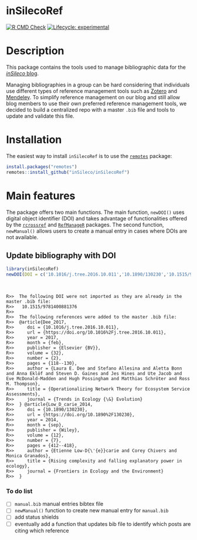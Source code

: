# inSilecoRef
[![R CMD Check](https://github.com/inSileco/inSilecoRef/actions/workflows/R-CMD-check.yaml/badge.svg)](https://github.com/inSileco/inSilecoRef/actions/workflows/R-CMD-check.yaml)
[![Lifecycle: experimental](https://img.shields.io/badge/lifecycle-experimental-orange.svg)](https://www.tidyverse.org/lifecycle/#experimental)

# Description

This package contains the tools used to manage bibliographic data for the
[*inSileco* blog](https://insileco.github.io/).

Managing bibliographies in a group can be hard considering that individuals use
different types of reference management tools such as
[Zotero](https://www.zotero.org/) and [Mendeley](https://www.mendeley.com/). To
simplify reference management on our blog and still allow blog members to use
their own preferred reference management tools, we decided to build a
centralized repo with a master `.bib` file and tools to update and validate this
file.


# Installation

The easiest way to install `inSilecoRef` is to use the
[`remotes`](https://CRAN.R-project.org/package=remotes) package:

```R
install.packages("remotes")
remotes::install_github("inSileco/inSilecoRef")
```

# Main features

The package offers two main functions. The main function, `newDOI()` uses
digital object identifier (DOI) and takes advantage of functionalities offered
by the [`rcrossref`](https://github.com/ropensci/rcrossrefs) and
[`RefManageR`](https://github.com/ropensci/RefManageR) packages.
The second function, `newManual()` allows users to create a manual entry in
cases where DOIs are not available.

## Update bibliography with DOI

```R
library(inSilecoRef)
newDOI(DOI = c('10.1016/j.tree.2016.10.011','10.1890/130230','10.1515/9781400881376'))
```

<br/>

```
R>>  The following DOI were not imported as they are already in the master .bib file:
R>>   10.1515/9781400881376
R>>
R>>  The following references were added to the master .bib file:
R>>  @article{Dee_2017,
R>>     doi = {10.1016/j.tree.2016.10.011},
R>>     url = {https://doi.org/10.1016%2Fj.tree.2016.10.011},
R>>     year = 2017,
R>>     month = {feb},
R>>     publisher = {Elsevier {BV}},
R>>     volume = {32},
R>>     number = {2},
R>>     pages = {118--130},
R>>     author = {Laura E. Dee and Stefano Allesina and Aletta Bonn and Anna Eklöf and Steven D. Gaines and Jes Hines and Ute Jacob and Eve McDonald-Madden and Hugh Possingham and Matthias Schröter and Ross M. Thompson},
R>>     title = {Operationalizing Network Theory for Ecosystem Service Assessments},
R>>     journal = {Trends in Ecology {\&} Evolution}
R>>  } @article{Low_D_carie_2014,
R>>     doi = {10.1890/130230},
R>>     url = {https://doi.org/10.1890%2F130230},
R>>     year = 2014,
R>>     month = {sep},
R>>     publisher = {Wiley},
R>>     volume = {12},
R>>     number = {7},
R>>     pages = {412--418},
R>>     author = {Etienne Low-D{\'{e}}carie and Corey Chivers and Monica Granados},
R>>     title = {Rising complexity and falling explanatory power in ecology},
R>>     journal = {Frontiers in Ecology and the Environment}
R>>  }
```

### To do list

- [ ] `manual.bib` manual entries bibtex file
- [ ] `newManual()` function to create new manual entry for `manual.bib`
- [ ] add status shields
- [ ] eventually add a function that updates bib file to identify which posts are citing which reference
